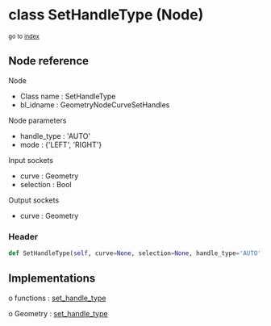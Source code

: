 # class SetHandleType (Node)

<sub>go to [index](/docs/index.md)</sub>

## Node reference

Node
 - Class name : SetHandleType
 - bl_idname : GeometryNodeCurveSetHandles

Node parameters
 - handle_type : 'AUTO'
 - mode : {'LEFT', 'RIGHT'}

Input sockets
 - curve : Geometry
 - selection : Bool

Output sockets
 - curve : Geometry

### Header

``` python
def SetHandleType(self, curve=None, selection=None, handle_type='AUTO', mode={'LEFT', 'RIGHT'}, node_label=None, node_color=None):
```

## Implementations

o functions : [set_handle_type](/docs/GeoNodes_classes/GLOBAL.md#set_handle_type)

o Geometry : [set_handle_type](/docs/GeoNodes_classes/Geometry.md#set_handle_type)


